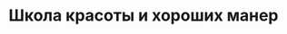 ---
title: Школа красоты и хороших манер
address: 'г. Запорожье, ул Мира, 7'
phone:
  - (066) 4444-129
  - (096) 5-600-555
url: ''
about: ''
searchTitle: 'Школа красоты и хороших манер, г. Запорожье, ул Мира, 7'
tags:
  - Театральные студии для детей
geometry:
  location:
    lat: 47.8503476
    lng: 35.12472329999999
  viewport:
    northeast:
      lat: 47.8517606302915
      lng: 35.1259544802915
    southwest:
      lat: 47.8490626697085
      lng: 35.12325651970851
place_id: ChIJu2sTQS9n3EAR4tntcOWYSF0

---